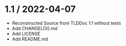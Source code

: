 # 1.1 / 2022-04-07

* Reconstructed Source from TLDDoc 1.1 without tests
* Add CHANGELOG.md
* Add LICENSE
* Add README.md